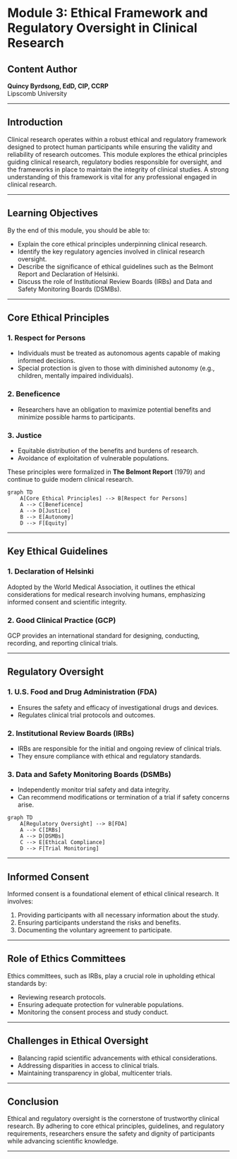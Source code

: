 
# Module 3: Ethical Framework and Regulatory Oversight in Clinical Research

## Content Author
**Quincy Byrdsong, EdD, CIP, CCRP**  
Lipscomb University  

---

## Introduction

Clinical research operates within a robust ethical and regulatory framework designed to protect human participants while ensuring the validity and reliability of research outcomes. This module explores the ethical principles guiding clinical research, regulatory bodies responsible for oversight, and the frameworks in place to maintain the integrity of clinical studies. A strong understanding of this framework is vital for any professional engaged in clinical research.

---

## Learning Objectives

By the end of this module, you should be able to:
- Explain the core ethical principles underpinning clinical research.
- Identify the key regulatory agencies involved in clinical research oversight.
- Describe the significance of ethical guidelines such as the Belmont Report and Declaration of Helsinki.
- Discuss the role of Institutional Review Boards (IRBs) and Data and Safety Monitoring Boards (DSMBs).

---

## Core Ethical Principles

### 1. **Respect for Persons**
- Individuals must be treated as autonomous agents capable of making informed decisions.
- Special protection is given to those with diminished autonomy (e.g., children, mentally impaired individuals).

### 2. **Beneficence**
- Researchers have an obligation to maximize potential benefits and minimize possible harms to participants.

### 3. **Justice**
- Equitable distribution of the benefits and burdens of research.
- Avoidance of exploitation of vulnerable populations.

These principles were formalized in **The Belmont Report** (1979) and continue to guide modern clinical research.

```mermaid
graph TD
    A[Core Ethical Principles] --> B[Respect for Persons]
    A --> C[Beneficence]
    A --> D[Justice]
    B --> E[Autonomy]
    D --> F[Equity]
```

---

## Key Ethical Guidelines

### 1. **Declaration of Helsinki**
Adopted by the World Medical Association, it outlines the ethical considerations for medical research involving humans, emphasizing informed consent and scientific integrity.

### 2. **Good Clinical Practice (GCP)**
GCP provides an international standard for designing, conducting, recording, and reporting clinical trials.

---

## Regulatory Oversight

### 1. **U.S. Food and Drug Administration (FDA)**
- Ensures the safety and efficacy of investigational drugs and devices.
- Regulates clinical trial protocols and outcomes.

### 2. **Institutional Review Boards (IRBs)**
- IRBs are responsible for the initial and ongoing review of clinical trials.
- They ensure compliance with ethical and regulatory standards.

### 3. **Data and Safety Monitoring Boards (DSMBs)**
- Independently monitor trial safety and data integrity.
- Can recommend modifications or termination of a trial if safety concerns arise.

```mermaid
graph TD
    A[Regulatory Oversight] --> B[FDA]
    A --> C[IRBs]
    A --> D[DSMBs]
    C --> E[Ethical Compliance]
    D --> F[Trial Monitoring]
```

---

## Informed Consent

Informed consent is a foundational element of ethical clinical research. It involves:  
1. Providing participants with all necessary information about the study.
2. Ensuring participants understand the risks and benefits.
3. Documenting the voluntary agreement to participate.

---

## Role of Ethics Committees

Ethics committees, such as IRBs, play a crucial role in upholding ethical standards by:
- Reviewing research protocols.
- Ensuring adequate protection for vulnerable populations.
- Monitoring the consent process and study conduct.

---

## Challenges in Ethical Oversight

- Balancing rapid scientific advancements with ethical considerations.
- Addressing disparities in access to clinical trials.
- Maintaining transparency in global, multicenter trials.

---

## Conclusion

Ethical and regulatory oversight is the cornerstone of trustworthy clinical research. By adhering to core ethical principles, guidelines, and regulatory requirements, researchers ensure the safety and dignity of participants while advancing scientific knowledge.

---

